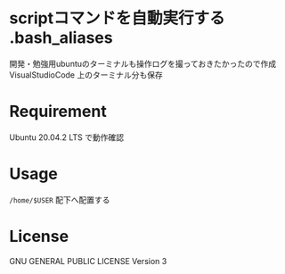 # scriptコマンドを自動実行する .bash_aliases

開発・勉強用ubuntuのターミナルも操作ログを撮っておきたかったので作成
VisualStudioCode 上のターミナル分も保存

# Requirement 

Ubuntu 20.04.2 LTS で動作確認

# Usage

`/home/$USER` 配下へ配置する


# License 
GNU GENERAL PUBLIC LICENSE Version 3
